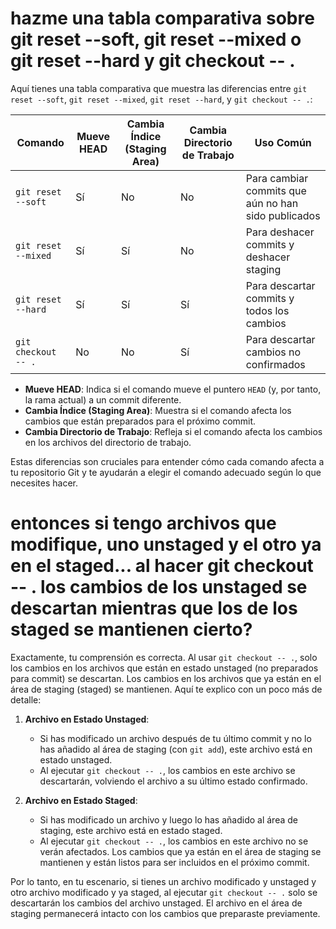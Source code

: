 # hazme una tabla comparativa sobre git reset --soft, git reset --mixed o git reset --hard y git checkout -- .

Aquí tienes una tabla comparativa que muestra las diferencias entre `git reset --soft`, `git reset --mixed`, `git reset --hard`, y `git checkout -- .`:

| Comando                  | Mueve HEAD | Cambia Índice (Staging Area) | Cambia Directorio de Trabajo | Uso Común                                           |
|--------------------------|------------|------------------------------|------------------------------|-----------------------------------------------------|
| `git reset --soft`       | Sí         | No                           | No                           | Para cambiar commits que aún no han sido publicados |
| `git reset --mixed`      | Sí         | Sí                           | No                           | Para deshacer commits y deshacer staging            |
| `git reset --hard`       | Sí         | Sí                           | Sí                           | Para descartar commits y todos los cambios          |
| `git checkout -- .`      | No         | No                           | Sí                           | Para descartar cambios no confirmados              |

- **Mueve HEAD**: Indica si el comando mueve el puntero `HEAD` (y, por tanto, la rama actual) a un commit diferente.
- **Cambia Índice (Staging Area)**: Muestra si el comando afecta los cambios que están preparados para el próximo commit.
- **Cambia Directorio de Trabajo**: Refleja si el comando afecta los cambios en los archivos del directorio de trabajo.

Estas diferencias son cruciales para entender cómo cada comando afecta a tu repositorio Git y te ayudarán a elegir el comando adecuado según lo que necesites hacer.

# entonces si tengo archivos que modifique, uno unstaged y el otro ya en el staged... al hacer git checkout -- . los cambios de los unstaged se descartan mientras que los de los staged se mantienen cierto?


Exactamente, tu comprensión es correcta. Al usar `git checkout -- .`, solo los cambios en los archivos que están en estado unstaged (no preparados para commit) se descartan. Los cambios en los archivos que ya están en el área de staging (staged) se mantienen. Aquí te explico con un poco más de detalle:

1. **Archivo en Estado Unstaged**:
   - Si has modificado un archivo después de tu último commit y no lo has añadido al área de staging (con `git add`), este archivo está en estado unstaged.
   - Al ejecutar `git checkout -- .`, los cambios en este archivo se descartarán, volviendo el archivo a su último estado confirmado.

2. **Archivo en Estado Staged**:
   - Si has modificado un archivo y luego lo has añadido al área de staging, este archivo está en estado staged.
   - Al ejecutar `git checkout -- .`, los cambios en este archivo no se verán afectados. Los cambios que ya están en el área de staging se mantienen y están listos para ser incluidos en el próximo commit.

Por lo tanto, en tu escenario, si tienes un archivo modificado y unstaged y otro archivo modificado y ya staged, al ejecutar `git checkout -- .` solo se descartarán los cambios del archivo unstaged. El archivo en el área de staging permanecerá intacto con los cambios que preparaste previamente.